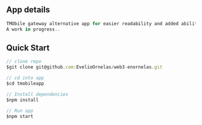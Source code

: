 ## App details

```javascript
TMObile gateway alternative app for easier readability and added abilities with more to be added soon..
A work in progress..
```

## Quick Start

```javascript
// clone repo
$git clone git@github.com:EvelioOrnelas/web3-enornelas.git

// cd into app
$cd tmobileapp

// Install dependencies
$npm install

// Run app
$npm start
```